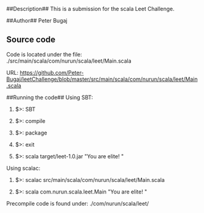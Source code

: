 ##Description##
This is a submission for the scala Leet Challenge.

##Author##
Peter Bugaj

## Source code ##
Code is located under the file:
./src/main/scala/com/nurun/scala/leet/Main.scala

URL:
https://github.com/Peter-Bugaj/leetChallenge/blob/master/src/main/scala/com/nurun/scala/leet/Main.scala

##Running the code##
Using SBT:
1. $>: SBT

2. $>: compile

3. $>: package

4. $>: exit

5. $>: scala target/leet-1.0.jar "You are elite! "

Using scalac:
1. $>: scalac src/main/scala/com/nurun/scala/leet/Main.scala

2. $>: scala com.nurun.scala.leet.Main "You are elite! "

Precompile code is found under:
./com/nurun/scala/leet/
